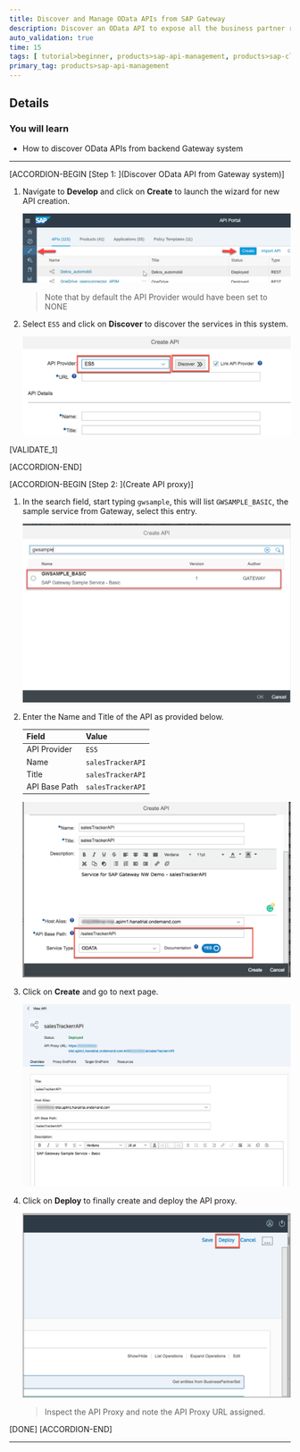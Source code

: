 ```yaml
---
title: Discover and Manage OData APIs from SAP Gateway
description: Discover an OData API to expose all the business partner resources from SAP Gateway system and manage them.
auto_validation: true
time: 15
tags: [ tutorial>beginner, products>sap-api-management, products>sap-cloud-platform]
primary_tag: products>sap-api-management
---
```


## Details
### You will learn
 - How to discover OData APIs from backend Gateway system  

---

[ACCORDION-BEGIN [Step 1: ](Discover OData API from Gateway system)]

1. Navigate to **Develop** and click on **Create** to launch the wizard for new API creation.

    ![Navigate API](01-navigate_apitab.png)

    >Note that by default the API Provider would have been set to NONE

2. Select `ES5` and click on **Discover** to discover the services in this system.

    ![Select ES5](02-select-es5.png)

[VALIDATE_1]

[ACCORDION-END]

[ACCORDION-BEGIN [Step 2: ](Create API proxy)]

1. In the search field, start typing `gwsample`, this will list `GWSAMPLE_BASIC`, the sample service from Gateway, select this entry.

    ![Select Odata Service](03-gwservice.png)

2. Enter the Name and Title of the API as provided below.

    **Field** | **Value**
    ---- | ----
    API Provider |`ES5`
    Name |`salesTrackerAPI`
    Title |`salesTrackerAPI`
    API Base Path |`salesTrackerAPI`

    ![Provider Details](04-provider-details.png)

3. Click on **Create** and go to next page.

    ![API Details](05-api-details.png)

4. Click on **Deploy** to finally create and deploy the API proxy.

    ![Deploy Proxy](06-save-deploy.png)

    >Inspect the API Proxy and note the API Proxy URL assigned.

[DONE]
[ACCORDION-END]

---
